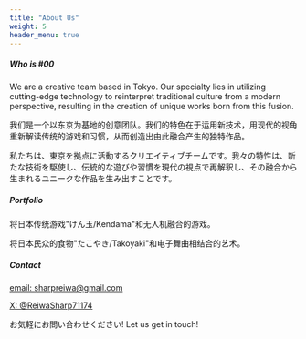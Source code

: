 ```yaml
---
title: "About Us"
weight: 5
header_menu: true
---
```


##### Who is #00

We are a creative team based in Tokyo. Our specialty lies in utilizing cutting-edge technology to reinterpret traditional culture from a modern perspective, resulting in the creation of unique works born from this fusion.

我们是一个以东京为基地的创意团队。我们的特色在于运用新技术，用现代的视角重新解读传统的游戏和习惯，从而创造出由此融合产生的独特作品。

私たちは、東京を拠点に活動するクリエイティブチームです。我々の特性は、新たな技術を駆使し、伝統的な遊びや習慣を現代の視点で再解釈し、その融合から生まれるユニークな作品を生み出すことです。

##### Portfolio

将日本传统游戏"けん玉/Kendama"和无人机融合的游戏。

将日本民众的食物"たこやき/Takoyaki"和电子舞曲相结合的艺术。

##### Contact

[email: sharpreiwa@gmail.com](mailto:sharpreiwa@gmail.com)

[X: @ReiwaSharp71174](https://twitter.com/ReiwaSharp71174)

お気軽にお問い合わせください!
Let us get in touch!
